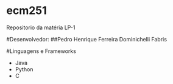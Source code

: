 # ecm251

Repositorio da matéria LP-1

#Desenvolvedor: 
##Pedro Henrique Ferreira Dominichelli Fabris


#Linguagens e Frameworks
- Java
- Python
- C
